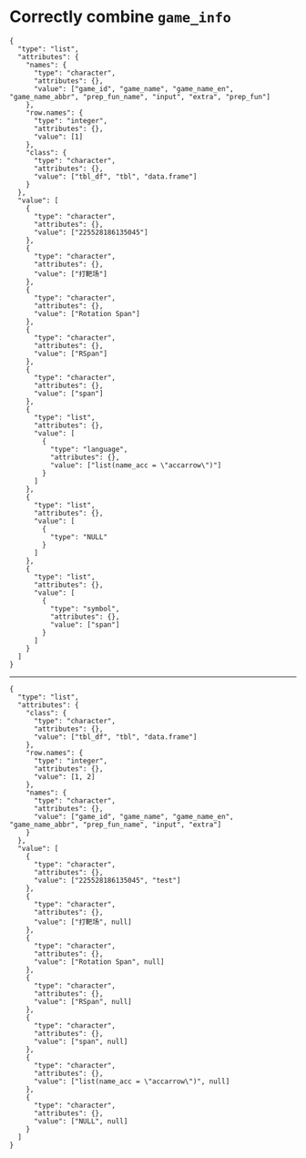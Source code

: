 # Correctly combine `game_info`

    {
      "type": "list",
      "attributes": {
        "names": {
          "type": "character",
          "attributes": {},
          "value": ["game_id", "game_name", "game_name_en", "game_name_abbr", "prep_fun_name", "input", "extra", "prep_fun"]
        },
        "row.names": {
          "type": "integer",
          "attributes": {},
          "value": [1]
        },
        "class": {
          "type": "character",
          "attributes": {},
          "value": ["tbl_df", "tbl", "data.frame"]
        }
      },
      "value": [
        {
          "type": "character",
          "attributes": {},
          "value": ["225528186135045"]
        },
        {
          "type": "character",
          "attributes": {},
          "value": ["打靶场"]
        },
        {
          "type": "character",
          "attributes": {},
          "value": ["Rotation Span"]
        },
        {
          "type": "character",
          "attributes": {},
          "value": ["RSpan"]
        },
        {
          "type": "character",
          "attributes": {},
          "value": ["span"]
        },
        {
          "type": "list",
          "attributes": {},
          "value": [
            {
              "type": "language",
              "attributes": {},
              "value": ["list(name_acc = \"accarrow\")"]
            }
          ]
        },
        {
          "type": "list",
          "attributes": {},
          "value": [
            {
              "type": "NULL"
            }
          ]
        },
        {
          "type": "list",
          "attributes": {},
          "value": [
            {
              "type": "symbol",
              "attributes": {},
              "value": ["span"]
            }
          ]
        }
      ]
    }

---

    {
      "type": "list",
      "attributes": {
        "class": {
          "type": "character",
          "attributes": {},
          "value": ["tbl_df", "tbl", "data.frame"]
        },
        "row.names": {
          "type": "integer",
          "attributes": {},
          "value": [1, 2]
        },
        "names": {
          "type": "character",
          "attributes": {},
          "value": ["game_id", "game_name", "game_name_en", "game_name_abbr", "prep_fun_name", "input", "extra"]
        }
      },
      "value": [
        {
          "type": "character",
          "attributes": {},
          "value": ["225528186135045", "test"]
        },
        {
          "type": "character",
          "attributes": {},
          "value": ["打靶场", null]
        },
        {
          "type": "character",
          "attributes": {},
          "value": ["Rotation Span", null]
        },
        {
          "type": "character",
          "attributes": {},
          "value": ["RSpan", null]
        },
        {
          "type": "character",
          "attributes": {},
          "value": ["span", null]
        },
        {
          "type": "character",
          "attributes": {},
          "value": ["list(name_acc = \"accarrow\")", null]
        },
        {
          "type": "character",
          "attributes": {},
          "value": ["NULL", null]
        }
      ]
    }

